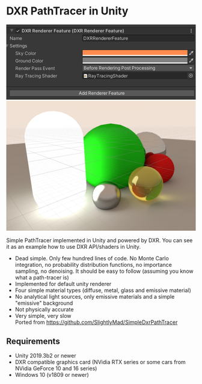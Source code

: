 # DXR PathTracer in Unity
![Alt text](screenshots/Screenshot1.png?raw=true "Preview 1")
![Alt text](screenshots/Screenshot2.png?raw=true "Preview 2")

Simple PathTracer implemented in Unity and powered by DXR. You can see it as an example how to use DXR API/shaders in Unity.
* Dead simple. Only few hundred lines of code. No Monte Carlo integration, no probability distribution functions, no importance sampling, no denoising. It should be easy to follow (assuming you know what a path-tracer is)
* Implemented for default unity renderer
* Four simple material types (diffuse, metal, glass and emissive material)
* No analytical light sources, only emissive materials and a simple "emissive" background
* Not physically accurate
* Very simple, very slow  
Ported from https://github.com/SlightlyMad/SimpleDxrPathTracer

## Requirements
* Unity 2019.3b2 or newer
* DXR compatible graphics card (NVidia RTX series or some cars from NVidia GeForce 10 and 16 series)
* Windows 10 (v1809 or newer)
